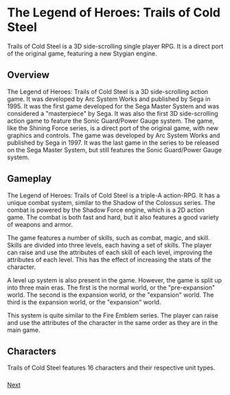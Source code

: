 # The Legend of Heroes: Trails of Cold Steel

Trails of Cold Steel is a 3D side-scrolling single player RPG. It is a direct port of the original game, featuring a new Stygian engine.

## Overview

The Legend of Heroes: Trails of Cold Steel is a 3D side-scrolling action game. It was developed by Arc System Works and published by Sega in 1995. It was the first game developed for the Sega Master System and was considered a "masterpiece" by Sega. It was also the first 3D side-scrolling action game to feature the Sonic Guard/Power Gauge system. The game, like the Shining Force series, is a direct port of the original game, with new graphics and controls. The game was developed by Arc System Works and published by Sega in 1997. It was the last game in the series to be released on the Sega Master System, but still features the Sonic Guard/Power Gauge system.

## Gameplay

The Legend of Heroes: Trails of Cold Steel is a triple-A action-RPG. It has a unique combat system, similar to the Shadow of the Colossus series. The combat is powered by the Shadow Force engine, which is a 2D action game. The combat is both fast and hard, but it also features a good variety of weapons and armor.

The game features a number of skills, such as combat, magic, and skill. Skills are divided into three levels, each having a set of skills. The player can raise and use the attributes of each skill of each level, improving the attributes of each level. This has the effect of increasing the stats of the character.

A level up system is also present in the game. However, the game is split up into three main eras. The first is the normal world, or the "pre-expansion" world. The second is the expansion world, or the "expansion" world. The third is the expansion world, or the "expansion" world.

This system is quite similar to the Fire Emblem series. The player can raise and use the attributes of the character in the same order as they are in the main game.

## Characters

Trails of Cold Steel features 16 characters and their respective unit types.  

###    

###

[Next](158.md)